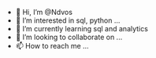 - 👋 Hi, I’m @Ndvos
- 👀 I’m interested in sql, python ...
- 🌱 I’m currently learning sql and analytics
- 💞️ I’m looking to collaborate on ...
- 📫 How to reach me ...

<!---
Ndvos/Ndvos is a ✨ special ✨ repository because its `README.md` (this file) appears on your GitHub profile.
You can click the Preview link to take a look at your changes.
--->
